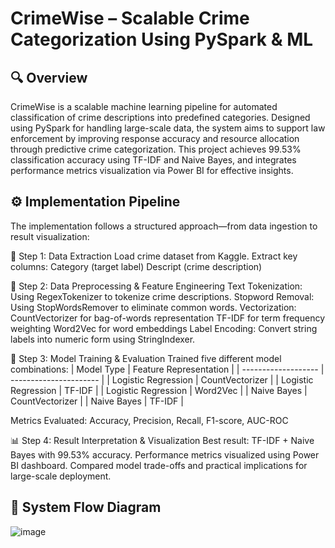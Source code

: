 # CrimeWise – Scalable Crime Categorization Using PySpark & ML

## 🔍 Overview
CrimeWise is a scalable machine learning pipeline for automated classification of crime descriptions into predefined categories. Designed using PySpark for handling large-scale data, the system aims to support law enforcement by improving response accuracy and resource allocation through predictive crime categorization.
This project achieves 99.53% classification accuracy using TF-IDF and Naive Bayes, and integrates performance metrics visualization via Power BI for effective insights.

## ⚙️ Implementation Pipeline
The implementation follows a structured approach—from data ingestion to result visualization:

📁 Step 1: Data Extraction
Load crime dataset from Kaggle.
Extract key columns:
Category (target label)
Descript (crime description)

🧹 Step 2: Data Preprocessing & Feature Engineering
Text Tokenization: Using RegexTokenizer to tokenize crime descriptions.
Stopword Removal: Using StopWordsRemover to eliminate common words.
Vectorization:
CountVectorizer for bag-of-words representation
TF-IDF for term frequency weighting
Word2Vec for word embeddings
Label Encoding: Convert string labels into numeric form using StringIndexer.

🧠 Step 3: Model Training & Evaluation
Trained five different model combinations:
| Model Type          | Feature Representation |
| ------------------- | ---------------------- |
| Logistic Regression | CountVectorizer        |
| Logistic Regression | TF-IDF                 |
| Logistic Regression | Word2Vec               |
| Naive Bayes         | CountVectorizer        |
| Naive Bayes         | TF-IDF                 |

Metrics Evaluated:
Accuracy, Precision, Recall, F1-score, AUC-ROC

📊 Step 4: Result Interpretation & Visualization
Best result: TF-IDF + Naive Bayes with 99.53% accuracy.
Performance metrics visualized using Power BI dashboard.
Compared model trade-offs and practical implications for large-scale deployment.

## 🧭 System Flow Diagram
![image](https://github.com/user-attachments/assets/4a2809d6-cc09-4b1d-91f1-e46252acfe7e)
